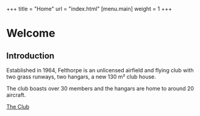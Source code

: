 +++
title = "Home"
url = "index.html"
[menu.main]
  weight = 1
+++

# Welcome

## Introduction

Established in 1964, Felthorpe is an unlicensed airfield and flying club with two grass runways, two hangars, a new 130 m² club house. 

The club boasts over 30 members and the hangars are home to around 20 aircraft.

<a href="/club/" class="probootstrap-custom-link">The Club</a>